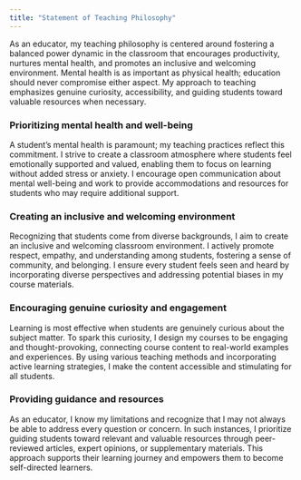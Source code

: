 ```yaml
---
title: "Statement of Teaching Philosophy"
---
```


As an educator, my teaching philosophy is centered around fostering a balanced power dynamic in the classroom that encourages productivity, nurtures mental health, and promotes an inclusive and welcoming environment. Mental health is as important as physical health; education should never compromise either aspect. My approach to teaching emphasizes genuine curiosity, accessibility, and guiding students toward valuable resources when necessary.

### Prioritizing mental health and well-being

A student’s mental health is paramount; my teaching practices reflect this commitment. I strive to create a classroom atmosphere where students feel emotionally supported and valued, enabling them to focus on learning without added stress or anxiety. I encourage open communication about mental well-being and work to provide accommodations and resources for students who may require additional support.

### Creating an inclusive and welcoming environment

Recognizing that students come from diverse backgrounds, I aim to create an inclusive and welcoming classroom environment. I actively promote respect, empathy, and understanding among students, fostering a sense of community, and belonging. I ensure every student feels seen and heard by incorporating diverse perspectives and addressing potential biases in my course materials.

### Encouraging genuine curiosity and engagement

Learning is most effective when students are genuinely curious about the subject matter. To spark this curiosity, I design my courses to be engaging and thought-provoking, connecting course content to real-world examples and experiences. By using various teaching methods and incorporating active learning strategies, I make the content accessible and stimulating for all students.

### Providing guidance and resources

As an educator, I know my limitations and recognize that I may not always be able to address every question or concern. In such instances, I prioritize guiding students toward relevant and valuable resources through peer-reviewed articles, expert opinions, or supplementary materials. This approach supports their learning journey and empowers them to become self-directed learners.